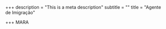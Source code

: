 +++
description = "This is a meta description"
subtitle = ""
title = "Agente de Imigração"

+++
MARA